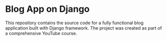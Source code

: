 # Blog App on Django

This repository contains the source code for a fully functional blog application built with Django framework. The project was created as part of a comprehensive YouTube course.
